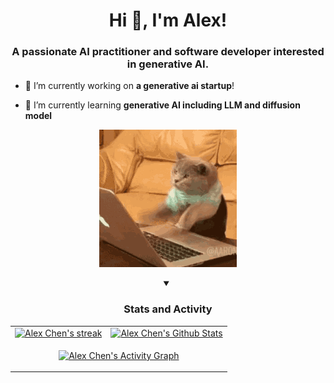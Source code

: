 <h1 align="center">Hi 👋, I'm Alex!</h1>
<h3 align="center">A passionate AI practitioner and software developer interested in generative AI.</h3>


- 🔭 I’m currently working on **a generative ai startup**!

- 🌱 I’m currently learning **generative AI including LLM and diffusion model**

<p align="center">
  <img src="cat-computer.gif" alt="A GIF showing my work">
</p>

<p align="left">
</p>

<details open>
  <summary align="center"><h3>Stats and Activity</h3></summary>
    <table>
    <tr>
        <td>
        <a href="https://github.com/alexchen4ai">
            <img title="Alex Chen's GitHub Streak Stats" alt="Alex Chen's streak" src="https://github-readme-streak-stats-eight.vercel.app/?user=alexchen4ai&theme=telegram&hide_border=true"/>
        </a>
        </td>
        <td>
        <a href="https://github.com/alexchen4ai">
            <img alt="Alex Chen's Github Stats" src="https://github-readme-stats-rouge-ten-78.vercel.app/api?username=alexchen4ai&show_icons=true&include_all_commits=true&count_private=true&theme=react&hide_border=true&bg_color=FFFFFF&title_color=0088CB&icon_color=0088CB&text_color=0088CB" height="192px"/>
        </a>
        </td>
    </tr>
    <tr>
        <td colspan="2" align="center">
        <p align="center">
            <a href="https://github.com/alexchen4ai">
            <img alt="Alex Chen's Activity Graph" src="https://github-readme-activity-graph.vercel.app/graph/?username=alexchen4ai&bg_color=FFFFFF&color=0088CB&line=0088CB&point=000000&hide_border=true" />
            </a>
        </p>
        </td>
    </tr>
    </table>
</details>
